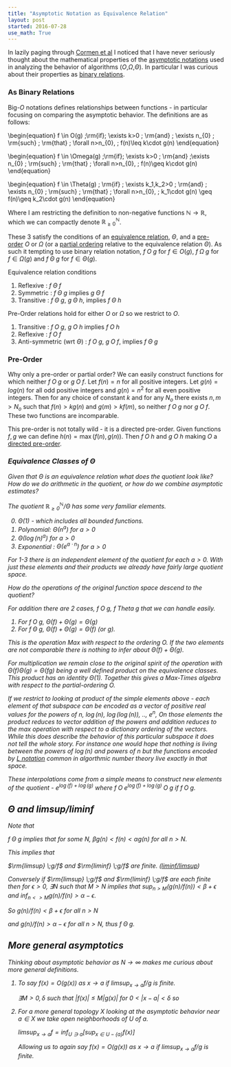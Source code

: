 ```yaml
---
title: "Asymptotic Notation as Equivalence Relation"
layout: post
started: 2016-07-28
use_math: True
---
```


In lazily paging through [Cormen et al](https://mitpress.mit.edu/books/introduction-algorithms)
I noticed that I have never seriously thought about the mathematical
properties of the [asymptotic notations](https://en.wikipedia.org/wiki/Big_O_notation#Family_of_Bachmann.E2.80.93Landau_notations) used in analyzing the behavior of algorithms ($O$,$\Omega$,$\Theta$).
In particular I was curious about their properties as [binary relations](https://en.wikipedia.org/wiki/Binary_relation).

### As Binary Relations

Big-$O$ notations defines relationships between functions - in particular focusing on comparing the asymptotic behavior. The definitions are as follows:


\begin{equation}
f \in O(g) \;\rm{if}\; \exists k>0 \; \rm{and} \; \exists n_{0} \; \rm{such} \; \rm{that} \; \forall n>n_{0}, \; f(n)\leq k\cdot g(n)
\end{equation}



\begin{equation}
f \in \Omega(g) \;\rm{if}\; \exists k>0 \; \rm{and} \;\exists n_{0} \; \rm{such} \; \rm{that} \; \forall n>n_{0}, \; f(n)\geq k\cdot g(n)
\end{equation}



\begin{equation}
f \in \Theta(g) \; \rm{if} \; \exists k_1,k_2>0 \; \rm{and} \; \exists n_{0} \; \rm{such} \; \rm{that} \; \forall n>n_{0}, \; k_1\cdot g(n) \geq f(n)\geq k_2\cdot g(n)
\end{equation}


Where I am restricting the definition to non-negative functions
$\mathbb{N} \rightarrow \mathbb{R}$, which we can compactly denote
$\mathbb{R}_{\ge 0}^\mathbb{N}$.

These 3 satisfy the conditions of an [equivalence relation](https://en.wikipedia.org/wiki/Equivalence_relation), $\Theta$, and a [pre-order](https://en.wikipedia.org/wiki/Preorder) $O$ or $\Omega$ (or a [partial
ordering](https://en.wikipedia.org/wiki/Partially_ordered_set) relative to the equivalence relation $\Theta$). As such it tempting to use binary relation notation, $f\;O\;g$ for $f \in O(g)$,
$f \;\Omega\; g$ for $f \in \Omega(g)$ and $f \;\Theta\; g$ for $f \in \Theta(g)$.

Equivalence relation conditions
1. Reflexive : $f\;\Theta\;f$
2. Symmetric : $f\;\Theta\;g$ implies $g\;\Theta\;f$
3. Transitive : $f\;\Theta\;g$, $g\;\Theta\;h$, implies $f\;\Theta\;h$

Pre-Order relations hold for either $O$ or $\Omega$ so we restrict to $O$.
1. Transitive : $f\;O\;g$, $g\;O\;h$ implies $f\;O\;h$
2. Reflexive : $f\;O\;f$
3. Anti-symmetric (wrt $\Theta$) : $f\;O\;g$, $g\;O\;f$, implies $f\;\Theta\;g$

### Pre-Order

Why only a pre-order or partial order? We can easily construct functions for
which neither $f\;O\;g$ or $g\;O\;f$. Let $f(n)=n$ for all positive integers.
Let $g(n) = log(n)$ for all odd positive integers and $g(n)=n^2$ for all even
positive integers. Then for any choice of constant $k$ and for any $N_o$ there
exists $n,m > N_o$ such that $f(n) > k g(n)$ and $g(m) > k f(m)$, so neither
$f \; O \; g$ nor $g \; O \; f$. These two functions are incomparable.

This pre-order is not totally wild - it is a directed pre-order. Given functions
$f,g$ we can define $h(n) = \max(f(n),g(n))$. Then $f \; O \; h$ and $g \; O \; h$ making $O$
a [directed pre-order](https://en.wikipedia.org/wiki/Directed_set).

<I am curious restriction we can make on the space of functions to remove the
non-comparable pairs. Clearly restriction to monotonic functions removes the
non-comparable pair introduced above.>

### Equivalence Classes of $\Theta$

Given that $\Theta$ is an equivalence relation what does the quotient look like? How do we
do arithmetic in the quotient, or how do we combine asymptotic estimates?

The quotient $\mathbb{R}_{\ge 0}^\mathbb{N} / \Theta$ has some very familiar elements.

0. $\Theta(1)$ - which includes all bounded functions.
1. Polynomial: $\Theta(n^a)$ for $a > 0$
2. $\Theta(\log(n)^a)$ for $a > 0$
3. Exponential : $\Theta(e^{a\cdot n})$ for $a > 0$

For 1-3 there is an independent element of the quotient for each $a > 0$.
With just these elements and their products we already have fairly large quotient space.

How do the operations of the original function space descend to the quotient?

For addition there are 2 cases, $f\;O\;g$, $f\;Theta\;g$ that we can handle easily.

1. For $f\;O\;g$, $\Theta(f) + \Theta(g) = \Theta(g)$
2. For $f\;\Theta\;g$, $\Theta(f) + \Theta(g) = \Theta(f)$ (or g).

This is the operation Max with respect to the ordering $O$. If the two elements are not
comparable there is nothing to infer about $\Theta(f) + \Theta(g)$.

For multiplication we remain close to the original spirit of the operation with $\Theta(f)\Theta(g) = \Theta(f g)$
being a well defined product on the equivalence classes. This product has an identity $\Theta(1)$.
Together this gives a Max-Times algebra with respect to the partial-ordering $O$.

If we restrict to looking at product of the simple elements above - each element of that subspace can be encoded as a vector of positive real values for the powers of $n$, $\log(n)$, $\log(\log(n))$, .., $e^n$, On those elements the product reduces to vector addition of the powers
and addition reduces to the max operation with respect to a dictionary ordering of the vectors. While this does describe the behavior of this particular subspace it does not tell the whole story.
For instance one would hope that nothing is living between the powers of $\log(n)$ and powers of $n$ but
the functions encoded by [L notation](https://en.wikipedia.org/wiki/L-notation) common in
algorthmic number theory live exactly in that space.

These interpolations come from a simple means to construct new
elements of the quotient - $e^{\log(f) + \log(g)}$ where $f \;O\; e^{\log(f) + \log(g)} \;O\; g$ if $f \;O\; g$.

$\Theta$ and limsup/liminf
--------------------

Note that

$f \;\Theta\; g$ implies that for some $N$, $\beta g(n) < f(n) < \alpha g(n)$ for all $n > N$.

This implies that

$\rm{limsup} \;g/f$ and $\rm{liminf} \;g/f$ are finite. ([liminf/limsup](https://en.wikipedia.org/wiki/Limit_superior_and_limit_inferior))

Conversely if $\rm{limsup} \;g/f$ and $\rm{liminf} \;g/f$ are each finite then for $\epsilon > 0$, $\exists N$ such
that $M > N$ implies that $sup_{n > M} (g(n)/f(n)) < \beta + \epsilon$ and $inf_{n<>M} g(n)/f(n) > \alpha - \epsilon$.

So $g(n) / f(n) < \beta + \epsilon$ for all $n > N$

and $g(n) / f(n) > \alpha - \epsilon$ for all $n > N$, thus $f \;\Theta\; g$.

More general asymptotics
---------------------

Thinking about asymptotic behavior as $N \rightarrow \infty$ makes me curious about more
general definitions.

1. To say $f(x) = O(g(x))$ as $x \rightarrow a$ if $limsup_{x \rightarrow a} f/g$ is finite.

    $\exists M > 0, \delta$ such that
    $|f(x)| \leq M|g(x)|$
    for $0 < |x-a| < \delta$
    so

2. For a more general topology $X$ looking at the asymptotic behavior near
    $a \in X$ we take open neighborhoods of $U$ of $a$.

    $limsup_{x \rightarrow a} f = inf_{ U \ni a} \left[sup_{x \in U - \{a\}} f(x) \right]$

    Allowing us to again say $f(x) = O(g(x))$ as $x \rightarrow a$ if $limsup_{x \rightarrow a} f/g$ is finite.
